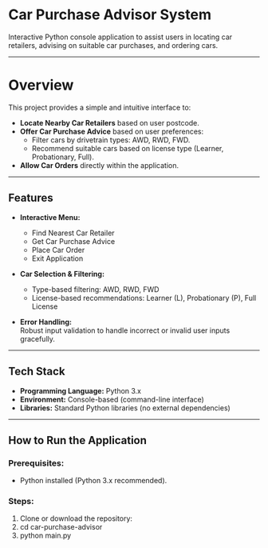 # Car Purchase Advisor System

Interactive Python console application to assist users in locating car retailers, advising on suitable car purchases, and ordering cars.

---

# Overview

This project provides a simple and intuitive interface to:

- **Locate Nearby Car Retailers** based on user postcode.
- **Offer Car Purchase Advice** based on user preferences:
  - Filter cars by drivetrain types: AWD, RWD, FWD.
  - Recommend suitable cars based on license type (Learner, Probationary, Full).
- **Allow Car Orders** directly within the application.

---

## Features

- **Interactive Menu:**  
  - Find Nearest Car Retailer  
  - Get Car Purchase Advice  
  - Place Car Order  
  - Exit Application

- **Car Selection & Filtering:**  
  - Type-based filtering: AWD, RWD, FWD  
  - License-based recommendations: Learner (L), Probationary (P), Full License

- **Error Handling:**  
  Robust input validation to handle incorrect or invalid user inputs gracefully.

---

##  Tech Stack

- **Programming Language:** Python 3.x  
- **Environment:** Console-based (command-line interface)  
- **Libraries:** Standard Python libraries (no external dependencies)

---

##  How to Run the Application

### Prerequisites:

- Python installed (Python 3.x recommended).

### Steps:

1. Clone or download the repository:
2. cd car-purchase-advisor
3. python main.py




